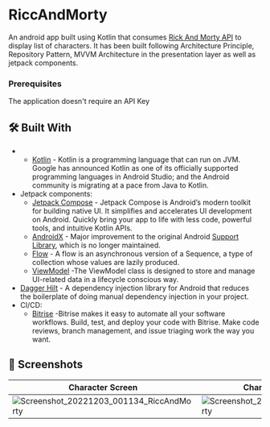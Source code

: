 # RiccAndMorty

An android app built using Kotlin that consumes [Rick And Morty API](https://rickandmortyapi.com/documentation) to display list of characters.
It has been built following Architecture Principle, Repository Pattern, MVVM Architecture in the presentation layer as well as jetpack components.
### Prerequisites
The application doesn't require an API Key
## 🛠 Built With

- - [Kotlin](https://developer.android.com/kotlin) - Kotlin is a programming language that can run on JVM. Google has announced Kotlin as one of its officially supported programming languages in Android Studio; and the Android community is migrating at a pace from Java to Kotlin.
- Jetpack components:
    - [Jetpack Compose](https://developer.android.com/jetpack/compose) - Jetpack Compose is Android’s modern toolkit for building native UI. It simplifies and accelerates UI development on Android. Quickly bring your app to life with less code, powerful tools, and intuitive Kotlin APIs. 
    - [AndroidX](https://developer.android.com/jetpack/androidx) - Major improvement to the original Android [Support Library](https://developer.android.com/topic/libraries/support-library/index), which is no longer maintained.
    - [Flow](https://kotlinlang.org/docs/reference/coroutines/flow.html) - A flow is an asynchronous
      version of a Sequence, a type of collection whose values are lazily produced.
    - [ViewModel](https://developer.android.com/topic/libraries/architecture/viewmodel) -The ViewModel class is designed to store and manage UI-related data in a lifecycle conscious way.
- [Dagger Hilt](https://developer.android.com/training/dependency-injection/hilt-android) - A dependency injection library for Android that reduces the boilerplate of doing manual dependency injection in your project.
- CI/CD:
    - [Bitrise](https://bitrise.io/) -Bitrise makes it easy to automate all your software workflows. Build, test, and deploy your code with Bitrise. Make code reviews, branch management, and issue triaging work the way you want.


## 🌚 Screenshots
|   Character Screen    |  Character Details Screen    | 
|---	|---
| ![Screenshot_20221203_001134_RiccAndMorty](https://user-images.githubusercontent.com/95022986/205387180-838ef5f9-ba79-453d-8601-962abcb8e0e8.jpg)| ![Screenshot_20221203_001144_RiccAndMorty](https://user-images.githubusercontent.com/95022986/205387296-29266e30-a4da-4c75-a04a-e9e3c2827b90.jpg)

